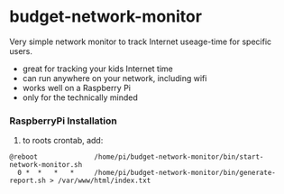 # budget-network-monitor

Very simple network monitor to track Internet useage-time for specific users.

* great for tracking your kids Internet time
* can run anywhere on your network, including wifi
* works well on a Raspberry Pi
* only for the technically minded

### RaspberryPi Installation

1. to roots crontab, add:
```
@reboot              /home/pi/budget-network-monitor/bin/start-network-monitor.sh
  0 *  *   *   *     /home/pi/budget-network-monitor/bin/generate-report.sh > /var/www/html/index.txt
```

